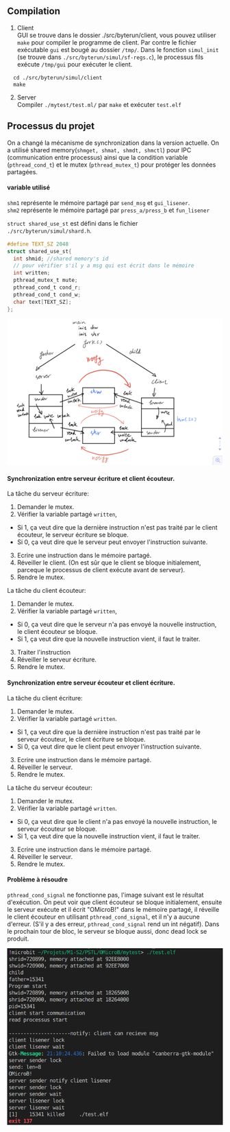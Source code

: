 ## Compilation
1. Client\
GUI se trouve dans le dossier ./src/byterun/client, vous pouvez utiliser `make` pour compiler le programme de client. Par contre le fichier exécutable `gui` est bougé au dossier `/tmp/`. Dans le fonction `simul_init` (se trouve dans `./src/byterun/simul/sf-regs.c`), le processus fils exécute `/tmp/gui` pour exécuter le client.
```
  cd ./src/byterun/simul/client
  make
```
2. Server\
Compiler `./mytest/test.ml/` par `make` et exécuter `test.elf`


## Processus du projet
On a changé la mécanisme de synchronization dans la version actuelle. On a utilisé shared memory(`shmget, shmat, shmdt, shmctl`) pour IPC (communication entre processus) ainsi que la condition variable (`pthread_cond_t`) et le mutex (`pthread_mutex_t`) pour protéger les données partagées.

#### variable utilisé
`shm1` représente le mémoire partagé par `send_msg` et `gui_lisener`.\
`shm2` représente le mémoire partagé par `press_a/press_b` et `fun_lisener`

`struct shared_use_st` est défini dans le fichier `./src/byterun/simul/shard.h`.
```c
#define TEXT_SZ 2048
struct shared_use_st{
  int shmid; //shared memory's id
  // pour vérifier s'il y a msg qui est écrit dans le mémoire
  int written;
  pthread_mutex_t mute;
  pthread_cond_t cond_r;
  pthread_cond_t cond_w;
  char text[TEXT_SZ];
};
```


![graph](https://github.com/XIANQw/OMicroB/blob/microbit/doc/graph.jpg)

#### Synchronization entre serveur écriture et client écouteur.
La tâche du serveur écriture:
1. Demander le mutex.
2. Vérifier la variable partagé `written`,
  - Si 1, ça veut dire que la dernière instruction n'est pas traité par le client écouteur, le serveur écriture se bloque.
  - Si 0, ça veut dire que le serveur peut envoyer l'instruction suivante.
3. Ecrire une instruction dans le mémoire partagé.
4. Réveiller le client. (On est sûr que le client se bloque initialement, parceque le processus de client exécute avant de serveur).
5. Rendre le mutex.

La tâche du client écouteur:
1. Demander le mutex.
2. Vérifier la variable partagé `written`,
  - Si 0, ça veut dire que le serveur n'a pas envoyé la nouvelle instruction, le client écouteur se bloque.
  - Si 1, ça veut dire que la nouvelle instruction vient, il faut le traiter.
3. Traiter l'instruction
4. Réveiller le serveur écriture.
5. Rendre le mutex.

#### Synchronization entre serveur écouteur et client écriture.
La tâche du client écriture:
1. Demander le mutex.
2. Vérifier la variable partagé `written`.
  - Si 1, ça veut dire que la dernière instruction n'est pas traité par le serveur écouteur, le client écriture se bloque.
  - Si 0, ça veut dire que le client peut envoyer l'instruction suivante.
3. Ecrire une instruction dans le mémoire partagé.
4. Réveiller le serveur.
5. Rendre le mutex.

La tâche du serveur écouteur:
1. Demander le mutex.
2. Vérifier la variable partagé `written`.
  - Si 0, ça veut dire que le client n'a pas envoyé la nouvelle instruction, le serveur écouteur se bloque.
  - Si 1, ça veut dire que la nouvelle instruction vient, il faut le traiter.
3. Ecrire une instruction dans le mémoire partagé.
4. Réveiller le serveur.
5. Rendre le mutex.

#### Problème à résoudre
`pthread_cond_signal` ne fonctionne pas, l'image suivant est le résultat d'exécution. On peut voir que client écouteur se bloque initialement, ensuite le serveur exécute et il écrit "OMicroB!" dans le mémoire partagé, il réveille le client écouteur en utilisant `pthread_cond_signal`, et il n'y a aucune d'erreur. (S'il y a des erreur, `pthread_cond_signal` rend un int négatif).
Dans le prochain tour de bloc, le serveur se bloque aussi, donc dead lock se produit.

![résultat](https://github.com/XIANQw/OMicroB/blob/microbit/doc/resultat.png)
